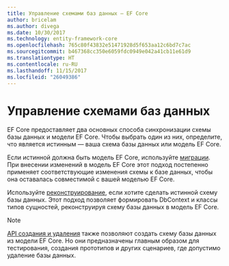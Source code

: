 ```yaml
---
title: Управление схемами баз данных — EF Core
author: bricelam
ms.author: divega
ms.date: 10/30/2017
ms.technology: entity-framework-core
ms.openlocfilehash: 765c80f43832e51471928d5f653aa12c6bd7c7ac
ms.sourcegitcommit: b467368cc350e6059fdc0949e042a41cb11e61d9
ms.translationtype: HT
ms.contentlocale: ru-RU
ms.lasthandoff: 11/15/2017
ms.locfileid: "26049386"
---
```

# <a name="managing-database-schemas"></a>Управление схемами баз данных
EF Core предоставляет два основных способа синхронизации схемы базы данных и модели EF Core. Чтобы выбрать один из них, определите, что является истинным — ваша схема базы данных или модель EF Core.

Если истинной должна быть модель EF Core, используйте [миграции][1]. При внесении изменений в модель EF Core этот подход постепенно применяет соответствующие изменения схемы к базе данных, чтобы она оставалась совместимой с вашей моделью EF Core.

Используйте [реконструирование][2], если хотите сделать истинной схему базы данных. Этот подход позволяет формировать DbContext и классы типов сущностей, реконструируя схему базы данных в модель EF Core.

> [!NOTE]
> [API создания и удаления][3] также позволяют создать схему базы данных из модели EF Core. Но они предназначены главным образом для тестирования, создания прототипов и других сценариев, где допустимо удаление базы данных.


  [1]: migrations/index.md
  [2]: scaffolding.md
  [3]: ensure-created.md
